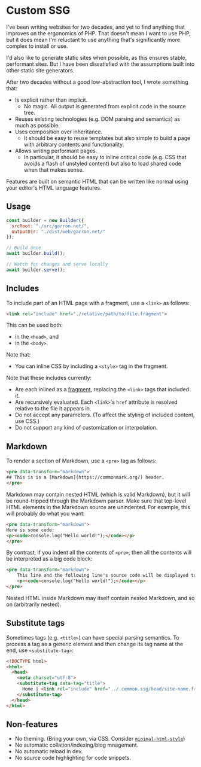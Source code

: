 # Custom SSG

I've been writing websites for two decades, and yet to find anything that
improves on the ergonomics of PHP. That doesn't mean I want to use PHP, but it
does mean I'm reluctant to use anything that's significantly more complex to
install or use.

I'd also like to generate static sites when possible, as this ensures stable,
performant sites. But I have been dissatisfied with the assumptions built into
other static site generators.

After two decades without a good low-abstraction tool, I wrote something that:

- Is explicit rather than implicit.
  - No magic. All output is generated from explicit code in the source tree.
- Reuses existing technologies (e.g. DOM parsing and semantics) as much as possible.
- Uses composition over inheritance.
  - It should be easy to reuse templates but also simple to build a page with arbitrary contents and functionality.
- Allows writing performant pages.
  - In particular, it should be easy to inline critical code (e.g. CSS that avoids a flash of unstyled content) but also to load shared code when that makes sense.

Features are built on semantic HTML that can be written like normal using your editor's HTML language features.

## Usage

```js
const builder = new Builder({
  srcRoot: "./src/garron.net/",
  outputDir: "./dist/web/garron.net/"
});

// Build once
await builder.build();

// Watch for changes and serve locally
await builder.serve();
```

## Includes

To include part of an HTML page with a fragment, use a `<link>` as follows:

```html
<link rel="include" href="./relative/path/to/file.fragment">
```

This can be used both:

- in the `<head>`, and
- in the `<body>`.

Note that:

- You can inline CSS by including a `<style>` tag in the fragment.

Note that these includes currently:

- Are each inlined as a [fragment](https://developer.mozilla.org/en-US/docs/Web/API/DocumentFragment), replacing the `<link>` tags that included it.
- Are recursively evaluated. Each `<link>`'s `href` attribute is resolved relative to the file it appears in.
- Do not accept any parameters. (To affect the styling of included content, use CSS.)
- Do not support any kind of customization or interpolation.

## Markdown

To render a section of Markdown, use a `<pre>` tag as follows:

```html
<pre data-transform="markdown">
## This is is a [Markdown](https://commonmark.org/) header.
</pre>
```

Markdown may contain nested HTML (which is valid Markdown), but it will be round-tripped through the Markdown parser. Make sure that top-level HTML elements in the Markdown source are unindented. For example, this will probably do what you want:

```html
<pre data-transform="markdown">
Here is some code:
<p><code>console.log("Hello world!");</code></p>
</pre>
```

By contrast, if you indent all the contents of `<pre>`, then all the contents will be interpreted as a big code block:

```html
<pre data-transform="markdown">
    This line and the following line's source code will be displayed together on the rendered page.
    <p><code>console.log("Hello world!");</code></p>
</pre>
```

Nested HTML inside Markdown may itself contain nested Markdown, and so on (arbitrarily nested).

## Substitute tags

Sometimes tags (e.g. `<title>`) can have special parsing semantics. To process a tag as a generic element and then change its tag name at the end, use `<substitute-tag>`:

```html
<!DOCTYPE html>
<html>
  <head>
    <meta charset="utf-8">
    <substitute-tag data-tag="title">
      Home | <link rel="include" href="../.common.ssg/head/site-name.fragment">
    </substitute-tag>
  </head>
</html>
```

## Non-features

- No theming. (Bring your own, via CSS. Consider [`minimal-html-style`](https://github.com/lgarron/minimal-html-style))
- No automatic collation/indexing/blog mnagement.
- No automatic reload in dev.
- No source code highlighting for code snippets.
